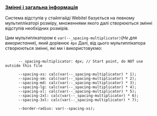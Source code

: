 ### [Змінні і загальна інформація](#general)

Система відступів у стайлгайді Webitel базується на певному мультиплікаторі розміру,
множеннями якого далі створюються змінні відступів необхідних розмірів.

Цим мультиплкатором є <code>var(--_spacing-multiplicator)</code>(<i>Не для використання</i>),
який дорівнює <code>4px</code>
Далі, від цього мультиплікатора створюються змінні, які ми і використовуємо:

<pre class="language-css"><code>
      --_spacing-multiplicator: 4px; // Start point, do NOT use outside this file

      --spacing-xs: calc(var(--_spacing-multiplicator) * 1);
      --spacing-sm: calc(var(--_spacing-multiplicator) * 2);
      --spacing-md: calc(var(--_spacing-multiplicator) * 3);
      --spacing-lg: calc(var(--_spacing-multiplicator) * 4);
      --spacing-xl: calc(var(--_spacing-multiplicator) * 5);
      --spacing-2xl: calc(var(--_spacing-multiplicator) * 6);
      --spacing-3xl: calc(var(--_spacing-multiplicator) * 7);

      --border-radius: var(--spacing-xs);
</code></pre>

